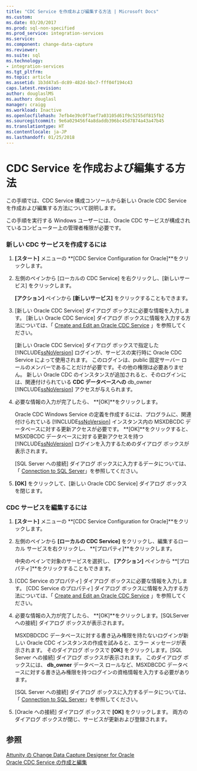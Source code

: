 ```yaml
---
title: "CDC Service を作成および編集する方法 | Microsoft Docs"
ms.custom: 
ms.date: 03/20/2017
ms.prod: sql-non-specified
ms.prod_service: integration-services
ms.service: 
ms.component: change-data-capture
ms.reviewer: 
ms.suite: sql
ms.technology:
- integration-services
ms.tgt_pltfrm: 
ms.topic: article
ms.assetid: 1b3d47a5-dc89-482d-bbc7-fff04f194c43
caps.latest.revision: 
author: douglaslMS
ms.author: douglasl
manager: craigg
ms.workload: Inactive
ms.openlocfilehash: 7efb4e39c0f7aef7a03105d61f9c5255df815fb2
ms.sourcegitcommit: 9e6a029456f4a8daddb396bc45d7874a43a47b45
ms.translationtype: HT
ms.contentlocale: ja-JP
ms.lasthandoff: 01/25/2018
---
```

# <a name="how-to-create-and-edit-a-cdc-service"></a>CDC Service を作成および編集する方法
  この手順では、CDC Service 構成コンソールから新しい Oracle CDC Service を作成および編集する方法について説明します。  
  
 この手順を実行する Windows ユーザーには、Oracle CDC サービスが構成されているコンピューター上の管理者権限が必要です。  
  
### <a name="to-create-a-new-cdc-service"></a>新しい CDC サービスを作成するには  
  
1.  **[スタート]** メニューの **[CDC Service Configuration for Oracle]**をクリックします。  
  
2.  左側のペインから [ローカルの CDC Service] を右クリックし、[新しいサービス] をクリックします。  
  
     **[アクション]** ペインから **[新しいサービス]** をクリックすることもできます。  
  
3.  [新しい Oracle CDC Service] ダイアログ ボックスに必要な情報を入力します。 [新しい Oracle CDC Service] ダイアログ ボックスに情報を入力する方法については、「 [Create and Edit an Oracle CDC Service](../../integration-services/change-data-capture/create-and-edit-an-oracle-cdc-service.md) 」を参照してください。  
  
     [新しい Oracle CDC Service] ダイアログ ボックスで指定した [!INCLUDE[ssNoVersion](../../includes/ssnoversion-md.md)] ログインが、サービスの実行時に Oracle CDC Service によって使用されます。 このログインは、public 固定サーバー ロールのメンバーであることだけが必要です。その他の権限は必要ありません。 新しい Oracle CDC のインスタンスが追加されると、そのログインには、関連付けられている **CDC データベースへの** db_owner [!INCLUDE[ssNoVersion](../../includes/ssnoversion-md.md)] アクセスが与えられます。  
  
4.  必要な情報の入力が完了したら、 **[OK]**をクリックします。  
  
     Oracle CDC Windows Service の定義を作成するには、プログラムに、関連付けられている [!INCLUDE[ssNoVersion](../../includes/ssnoversion-md.md)] インスタンス内の MSXDBCDC データベースに対する更新アクセスが必要です。 **[OK]**をクリックすると、MSXDBCDC データベースに対する更新アクセスを持つ [!INCLUDE[ssNoVersion](../../includes/ssnoversion-md.md)] ログインを入力するためのダイアログ ボックスが表示されます。  
  
     [SQL Server への接続] ダイアログ ボックスに入力するデータについては、「 [Connection to SQL Server](../../integration-services/change-data-capture/connection-to-sql-server.md)」を参照してください。  
  
5.  **[OK]** をクリックして、[新しい Oracle CDC Service] ダイアログ ボックスを閉じます。  
  
### <a name="to-edit-a-cdc-service"></a>CDC サービスを編集するには  
  
1.  **[スタート]** メニューの **[CDC Service Configuration for Oracle]**をクリックします。  
  
2.  左側のペインから **[ローカルの CDC Service]** をクリックし、編集するローカル サービスを右クリックし、 **[プロパティ]**をクリックします。  
  
     中央のペインで対象のサービスを選択し、 **[アクション]** ペインから **[プロパティ]**をクリックすることもできます。  
  
3.  [CDC Service のプロパティ] ダイアログ ボックスに必要な情報を入力します。 [CDC Service のプロパティ] ダイアログ ボックスに情報を入力する方法については、「 [Create and Edit an Oracle CDC Service](../../integration-services/change-data-capture/create-and-edit-an-oracle-cdc-service.md) 」を参照してください。  
  
4.  必要な情報の入力が完了したら、 **[OK]**をクリックします。[SQLServer への接続] ダイアログ ボックスが表示されます。  
  
     MSXDBDCDC データベースに対する書き込み権限を持たないログインが新しい Oracle CDC インスタンスの作成を試みると、エラー メッセージが表示されます。 そのダイアログ ボックスで **[OK]** をクリックします。[SQL Server への接続] ダイアログ ボックスが表示されます。 このダイアログ ボックスには、 **db_owner** データベース ロールなど、MSXDBCDC データベースに対する書き込み権限を持つログインの資格情報を入力する必要があります。  
  
     [SQL Server への接続] ダイアログ ボックスに入力するデータについては、「 [Connection to SQL Server](../../integration-services/change-data-capture/connection-to-sql-server.md)」を参照してください。  
  
5.  [Oracle への接続] ダイアログ ボックスで **[OK]** をクリックします。 両方のダイアログ ボックスが閉じ、サービスが更新および登録されます。  
  
## <a name="see-also"></a>参照  
 [Attunity の Change Data Capture Designer for Oracle](../../integration-services/change-data-capture/change-data-capture-designer-for-oracle-by-attunity.md)   
 [Oracle CDC Service の作成と編集](../../integration-services/change-data-capture/create-and-edit-an-oracle-cdc-service.md)  
  
  

